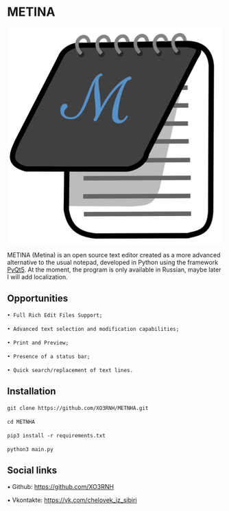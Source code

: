 # METINA
![METNHA](https://github.com/XO3RNH/METNHA/blob/master/logoBg.png)

  METINA (Metina) is an open source text editor created as a more advanced alternative to the usual notepad, developed in Python using the framework [PyQt5](https://pypi.org/project/PyQt5/). 
At the moment, the program is only available in Russian, maybe later I will add localization.

## Opportunities
```
• Full Rich Edit Files Support;

• Advanced text selection and modification capabilities;

• Print and Preview;

• Presence of a status bar;

• Quick search/replacement of text lines.
```
## Installation
```
git clone https://github.com/XO3RNH/METNHA.git

cd METNHA

pip3 install -r requirements.txt

python3 main.py
```

## Social links

• Github: https://github.com/XO3RNH

• Vkontakte: https://vk.com/chelovek_iz_sibiri


